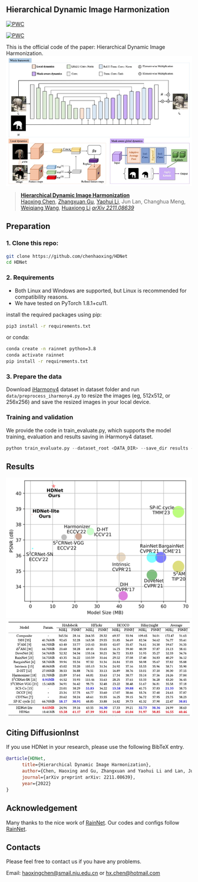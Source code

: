 ## Hierarchical Dynamic Image Harmonization

[![PWC](https://img.shields.io/endpoint.svg?url=https://paperswithcode.com/badge/hierarchical-dynamic-image-harmonization/image-harmonization-on-iharmony4)](https://paperswithcode.com/sota/image-harmonization-on-iharmony4?p=hierarchical-dynamic-image-harmonization)

[![PWC](https://img.shields.io/endpoint.svg?url=https://paperswithcode.com/badge/hierarchical-dynamic-image-harmonization/image-harmonization-on-hadobe5k-1024-times)](https://paperswithcode.com/sota/image-harmonization-on-hadobe5k-1024-times?p=hierarchical-dynamic-image-harmonization)


This is the official code of the paper: Hierarchical Dynamic Image Harmonization.
![](Doc/hdnet.jpg)
> [**Hierarchical Dynamic Image Harmonization**](https://arxiv.org/abs/2211.08639)               
> [Haoxing Chen](https://scholar.google.com/citations?hl=zh-CN&pli=1&user=BnS7HzAAAAAJ), [Zhangxuan Gu](https://scholar.google.com/citations?user=Wkp3s68AAAAJ&hl=zh-CN&oi=ao), [Yaohui Li](https://scholar.google.com/citations?user=pC2kmQoAAAAJ&hl=zh-CN), Jun Lan, Changhua Meng, [Weiqiang Wang](https://scholar.google.com/citations?hl=zh-CN&user=yZ5iffAAAAAJ), [Huaxiong Li](https://scholar.google.com/citations?user=AC-EDw0AAAAJ&hl=zh-CN) 
> *[arXiv 2211.08639](https://arxiv.org/abs/2211.08639)*  

## Preparation
### 1. Clone this repo:
```bash
git clone https://github.com/chenhaoxing/HDNet
cd HDNet
```

### 2. Requirements
* Both Linux and Windows are supported, but Linux is recommended for compatibility reasons.
* We have tested on PyTorch 1.8.1+cu11. 

install the required packages using pip: 
```bash
pip3 install -r requirements.txt
```
or conda:
```bash
conda create -n rainnet python=3.8
conda activate rainnet
pip install -r requirements.txt
```
### 3. Prepare the data
Download [iHarmony4](https://github.com/bcmi/Image-Harmonization-Dataset-iHarmony4) dataset in dataset folder and run  `data/preprocess_iharmony4.py` to resize the images (eg, 512x512, or 256x256) and save the resized images in your local device. 

### Training and validation
We provide the code in train_evaluate.py, which supports the model training, evaluation and results saving in iHarmony4 dataset.
```python
python train_evaluate.py --dataset_root <DATA_DIR> --save_dir results --batch_size 12 --device cuda 
```

## Results
![](Doc/result1.png)
![](Doc/result2.jpg)


## Citing DiffusionInst
If you use HDNet in your research, please use the following BibTeX entry.

```BibTeX
@article{HDNet,
      title={Hierarchical Dynamic Image Harmonization},
      author={Chen, Haoxing and Gu, Zhangxuan and Yaohui Li and Lan, Jun and Meng, Changhua and Wang, Weiqiang and Li, Huaxiong},
      journal={arXiv preprint arXiv: 2211.08639},
      year={2022}
}
```


## Acknowledgement
Many thanks to the nice work of  [RainNet](https://github.com/junleen/RainNet). Our codes and configs follow [RainNet](https://github.com/junleen/RainNet).

## Contacts
Please feel free to contact us if you have any problems.

Email: [haoxingchen@smail.nju.edu.cn](haoxingchen@smail.nju.edu.cn) or [hx.chen@hotmail.com](chen@hotmail.com)
